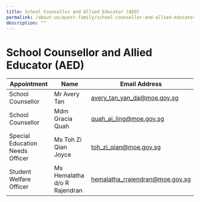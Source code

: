```yaml
---
title: School Counsellor and Allied Educator (AED)
permalink: /about-us/quest-family/school-counsellor-and-allied-educator-aed/
description: ""
---
```

School Counsellor and Allied Educator (AED)
===========================================
| Appointment |Name | Email Address |
| -------- | -------- | -------- |
| School Counsellor  | Mr Avery Tan| <a href = "mailto: avery_tan_yan_da@moe.gov.sg"> avery_tan_yan_da@moe.gov.sg </a>      |
| School Counsellor  | Mdm Gracia Quah| <a href = "mailto: quah_ai_ling@moe.gov.sg"> quah_ai_ling@moe.gov.sg </a>      |
| Special Education Needs Officer  | Ms Toh Zi Qian Joyce| <a href = "mailto: toh_zi_qian@moe.gov.sg"> toh_zi_qian@moe.gov.sg </a>      |
| Student Welfare Officer  | Ms Hemalatha d/o R Rajendran| <a href = "mailto: hemalatha_rrajendran@moe.gov.sg"> hemalatha_rrajendran@moe.gov.sg </a>      |

<br>